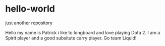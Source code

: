 # hello-world
just another repository

Hello my name is Patrick i like to longboard and love playing Dota 2. 
I am a Spirit player and a good subsitute carry player. Go team Liquid! 
